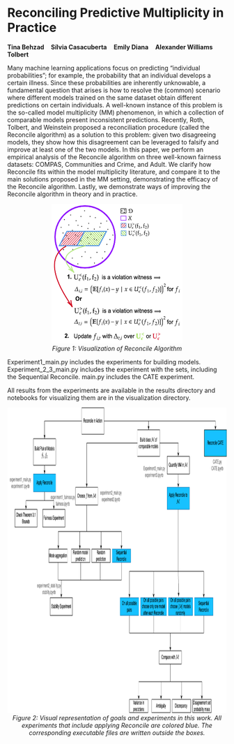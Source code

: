 # Reconciling Predictive Multiplicity in Practice

**Tina Behzad** &nbsp;&nbsp; **Sílvia Casacuberta** &nbsp;&nbsp; **Emily Diana** &nbsp;&nbsp; **Alexander Williams Tolbert**

Many machine learning applications focus on predicting “individual probabilities”; for example, the probability that an individual develops a certain illness. Since these probabilities are inherently unknowable, a fundamental question that arises is how to resolve the (common) scenario where different models trained on the same dataset obtain different predictions on certain individuals. A well-known instance of this problem is the so-called model multiplicity (MM) phenomenon, in which a collection of comparable models present inconsistent predictions. Recently, Roth, Tolbert, and Weinstein proposed a reconciliation procedure (called the Reconcile algorithm) as a solution to this problem: given two disagreeing models, they show how this disagreement can be leveraged to falsify and improve at least one of the two models. In this paper, we perform an empirical analysis of the Reconcile algorithm on three well-known fairness datasets: COMPAS, Communities and Crime, and Adult. We clarify how Reconcile fits within the model multiplicity literature, and compare it to the main solutions proposed in the MM setting, demonstrating the efficacy of the Reconcile algorithm. Lastly, we demonstrate ways of improving the Reconcile algorithm in theory and in practice.

<p align="center">
  <img src="figures/diagram_reconcile.png" alt="Reconcile" width="300" height="320">
  <br>
  <em>Figure 1: Visualization of Reconcile Algorithm</em>
</p>

Experiment1_main.py includes the experiments for building models. Experiment_2_3_main.py includes the experiment with the sets, including the Sequential Reconcile.
main.py includes the CATE experiment.

All results from the experiments are available in the results directory and notebooks for visualizing them are in the visualization directory.

<p align="center">
  <img src="figures/all_experiments_git_version.png" alt="experiments" width="900" height="700">
  <br>
  <em>Figure 2: Visual representation of goals and experiments in this work. All experiments that include applying Reconcile are colored blue. The corresponding executable files are written outside the boxes.</em>
</p>